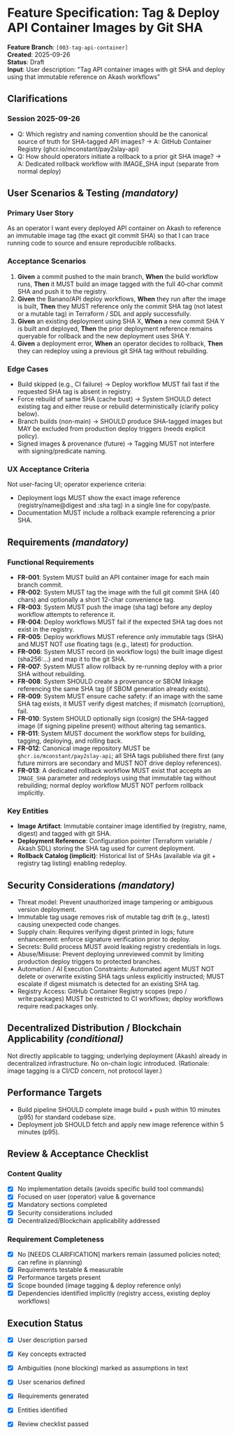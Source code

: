 # Feature Specification: Tag & Deploy API Container Images by Git SHA

**Feature Branch**: `[003-tag-api-container]`  
**Created**: 2025-09-26  
**Status**: Draft  
**Input**: User description: "Tag API container images with git SHA and deploy using that immutable reference on Akash workflows"

## Clarifications
### Session 2025-09-26
- Q: Which registry and naming convention should be the canonical source of truth for SHA-tagged API images? → A: GitHub Container Registry (ghcr.io/mconstant/pay2slay-api)
- Q: How should operators initiate a rollback to a prior git SHA image? → A: Dedicated rollback workflow with IMAGE_SHA input (separate from normal deploy)

## User Scenarios & Testing *(mandatory)*

### Primary User Story
As an operator I want every deployed API container on Akash to reference an immutable image tag (the exact git commit SHA) so that I can trace running code to source and ensure reproducible rollbacks.

### Acceptance Scenarios
1. **Given** a commit pushed to the main branch, **When** the build workflow runs, **Then** it MUST build an image tagged with the full 40‑char commit SHA and push it to the registry.
2. **Given** the Banano/API deploy workflows, **When** they run after the image is built, **Then** they MUST reference only the commit SHA tag (not latest or a mutable tag) in Terraform / SDL and apply successfully.
3. **Given** an existing deployment using SHA X, **When** a new commit SHA Y is built and deployed, **Then** the prior deployment reference remains queryable for rollback and the new deployment uses SHA Y.
4. **Given** a deployment error, **When** an operator decides to rollback, **Then** they can redeploy using a previous git SHA tag without rebuilding.

### Edge Cases
- Build skipped (e.g., CI failure) → Deploy workflow MUST fail fast if the requested SHA tag is absent in registry.
- Force rebuild of same SHA (cache bust) → System SHOULD detect existing tag and either reuse or rebuild deterministically (clarify policy below).
- Branch builds (non-main) → SHOULD produce SHA-tagged images but MAY be excluded from production deploy triggers (needs explicit policy).
- Signed images & provenance (future) → Tagging MUST not interfere with signing/predicate naming.

### UX Acceptance Criteria
Not user-facing UI; operator experience criteria:
- Deployment logs MUST show the exact image reference (registry/name@digest and :sha tag) in a single line for copy/paste.
- Documentation MUST include a rollback example referencing a prior SHA.

## Requirements *(mandatory)*

### Functional Requirements
- **FR-001**: System MUST build an API container image for each main branch commit.
- **FR-002**: System MUST tag the image with the full git commit SHA (40 chars) and optionally a short 12-char convenience tag.
- **FR-003**: System MUST push the image (sha tag) before any deploy workflow attempts to reference it.
- **FR-004**: Deploy workflows MUST fail if the expected SHA tag does not exist in the registry.
- **FR-005**: Deploy workflows MUST reference only immutable tags (SHA) and MUST NOT use floating tags (e.g., latest) for production.
- **FR-006**: System MUST record (in workflow logs) the built image digest (sha256:...) and map it to the git SHA.
- **FR-007**: System MUST allow rollback by re-running deploy with a prior SHA without rebuilding.
- **FR-008**: System SHOULD create a provenance or SBOM linkage referencing the same SHA tag (if SBOM generation already exists).
- **FR-009**: System MUST ensure cache safety: if an image with the same SHA tag exists, it MUST verify digest matches; if mismatch (corruption), fail.
- **FR-010**: System SHOULD optionally sign (cosign) the SHA-tagged image (if signing pipeline present) without altering tag semantics.
- **FR-011**: System MUST document the workflow steps for building, tagging, deploying, and rolling back.
- **FR-012**: Canonical image repository MUST be `ghcr.io/mconstant/pay2slay-api`; all SHA tags published there first (any future mirrors are secondary and MUST NOT drive deploy references).
- **FR-013**: A dedicated rollback workflow MUST exist that accepts an `IMAGE_SHA` parameter and redeploys using that immutable tag without rebuilding; normal deploy workflow MUST NOT perform rollback implicitly.

### Key Entities
- **Image Artifact**: Immutable container image identified by (registry, name, digest) and tagged with git SHA.
- **Deployment Reference**: Configuration pointer (Terraform variable / Akash SDL) storing the SHA tag used for current deployment.
- **Rollback Catalog (implicit)**: Historical list of SHAs (available via git + registry tag listing) enabling redeploy.

## Security Considerations *(mandatory)*
- Threat model: Prevent unauthorized image tampering or ambiguous version deployment.
- Immutable tag usage removes risk of mutable tag drift (e.g., latest) causing unexpected code changes.
- Supply chain: Requires verifying digest printed in logs; future enhancement: enforce signature verification prior to deploy.
- Secrets: Build process MUST avoid leaking registry credentials in logs.
- Abuse/Misuse: Prevent deploying unreviewed commit by limiting production deploy triggers to protected branches.
- Automation / AI Execution Constraints: Automated agent MUST NOT delete or overwrite existing SHA tags unless explicitly instructed; MUST escalate if digest mismatch is detected for an existing SHA tag.
- Registry Access: GitHub Container Registry scopes (repo / write:packages) MUST be restricted to CI workflows; deploy workflows require read:packages only.

## Decentralized Distribution / Blockchain Applicability *(conditional)*
Not directly applicable to tagging; underlying deployment (Akash) already in decentralized infrastructure. No on-chain logic introduced. (Rationale: image tagging is a CI/CD concern, not protocol layer.)

## Performance Targets
- Build pipeline SHOULD complete image build + push within 10 minutes (p95) for standard codebase size.
- Deployment job SHOULD fetch and apply new image reference within 5 minutes (p95).

## Review & Acceptance Checklist
### Content Quality
- [x] No implementation details (avoids specific build tool commands)
- [x] Focused on user (operator) value & governance
- [x] Mandatory sections completed
- [x] Security considerations included
- [x] Decentralized/Blockchain applicability addressed

### Requirement Completeness
- [x] No [NEEDS CLARIFICATION] markers remain (assumed policies noted; can refine in planning)
- [x] Requirements testable & measurable
- [x] Performance targets present
- [x] Scope bounded (image tagging & deploy reference only)
- [x] Dependencies identified implicitly (registry access, existing deploy workflows)

## Execution Status
- [x] User description parsed
- [x] Key concepts extracted
- [x] Ambiguities (none blocking) marked as assumptions in text
- [x] User scenarios defined
- [x] Requirements generated
- [x] Entities identified
- [x] Review checklist passed

